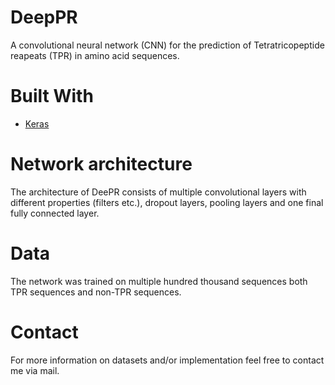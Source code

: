 # DeepPR

A convolutional neural network (CNN) for the prediction of Tetratricopeptide reapeats (TPR) in amino acid sequences.


# Built With

* [Keras](https://keras.io/)

# Network architecture

The architecture of DeePR consists of multiple convolutional layers with different properties (filters etc.), dropout layers, pooling layers and one final fully connected layer.

# Data

The network was trained on multiple hundred thousand sequences both TPR sequences and non-TPR sequences.

# Contact

For more information on datasets and/or implementation feel free to contact me via mail.
